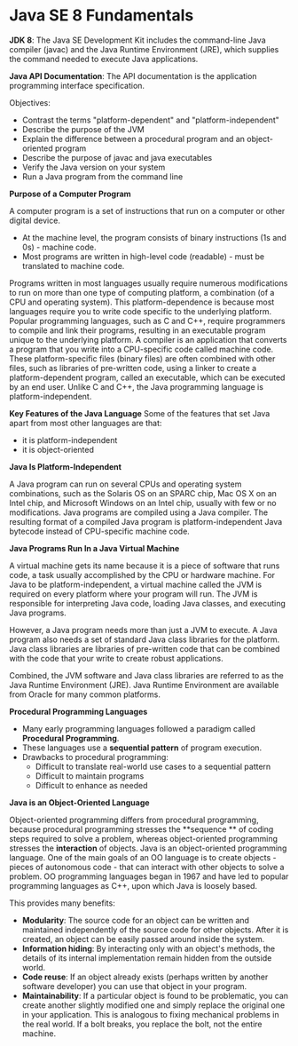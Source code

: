 # Java SE 8 Fundamentals

**JDK 8**: The Java SE Development Kit includes the command-line Java compiler (javac) and the Java Runtime
Environment (JRE),
which supplies the command needed to execute Java applications.

**Java API Documentation**: The API documentation is the application programming interface specification.

Objectives:

- Contrast the terms "platform-dependent" and "platform-independent"
- Describe the purpose of the JVM
- Explain the difference between a procedural program and an object-oriented program
- Describe the purpose of javac and java executables
- Verify the Java version on your system
- Run a Java program from the command line

**Purpose of a Computer Program**

A computer program is a set of instructions that run on a computer or other digital device.

- At the machine level, the program consists of binary instructions (1s and 0s) - machine code.
- Most programs are written in high-level code (readable) - must be translated to machine code.

Programs written in most languages usually require numerous modifications to run on more than one type of computing
platform, a combination (of a CPU and operating system).
This platform-dependence is because most languages require you to write code specific to the underlying platform.
Popular programming languages, such as C and C++, require programmers to compile and link their programs, resulting in
an executable program unique to the underlying platform.
A compiler is an application that converts a program that you write into a CPU-specific code called machine code.
These platform-specific files (binary files) are often combined with other files, such as libraries of pre-written code,
using a linker to create a platform-dependent program,
called an executable, which can be executed by an end user. Unlike C and C++, the Java programming language is
platform-independent.

**Key Features of the Java Language**
Some of the features that set Java apart from most other languages are that:

- it is platform-independent
- it is object-oriented

**Java Is Platform-Independent**

A Java program can run on several CPUs and operating system combinations, such as the Solaris OS on an SPARC chip,
Mac OS X on an Intel chip, and Microsoft Windows on an Intel chip, usually with few or no modifications.
Java programs are compiled using a Java compiler. The resulting format of a compiled Java program is
platform-independent Java bytecode instead of CPU-specific machine code.

**Java Programs Run In a Java Virtual Machine**

A virtual machine gets its name because it is a piece of software that runs code, a task usually accomplished by the CPU
or hardware machine.
For Java to be platform-independent, a virtual machine called the JVM is required on every platform where your program
will run.
The JVM is responsible for interpreting Java code, loading Java classes, and executing Java programs.

However, a Java program needs more than just a JVM to execute. A Java program also needs a set of standard Java class
libraries for the platform.
Java class libraries are libraries of pre-written code that can be combined with the code that your write to create
robust applications.

Combined, the JVM software and Java class libraries are referred to as the Java Runtime Environment (JRE). Java Runtime
Environment are available from Oracle for many common platforms.

**Procedural Programming Languages**

- Many early programming languages followed a paradigm called **Procedural Programming**.
- These languages use a **sequential pattern** of program execution.
- Drawbacks to procedural programming:
    - Difficult to translate real-world use cases to a sequential pattern
    - Difficult to maintain programs
    - Difficult to enhance as needed

**Java is an Object-Oriented Language**

Object-oriented programming differs from procedural programming, because procedural programming stresses the **sequence
** of coding steps required to solve a problem, whereas
object-oriented programming stresses the **interaction** of objects. Java is an object-oriented programming language.
One of the main goals of an OO language is to create
objects - pieces of autonomous code - that can interact with other objects to solve a problem. OO programming languages
began in 1967 and have led to popular programming languages as
C++, upon which Java is loosely based.

This provides many benefits:

- **Modularity**: The source code for an object can be written and maintained independently of the source code for other
  objects. After it is created, an object can be easily passed around inside the system.
- **Information hiding**: By interacting only with an object's methods, the details of its internal implementation
  remain hidden from the outside world.
- **Code reuse**: If an object already exists (perhaps written by another software developer) you can use that object in
  your program.
- **Maintainability**: If a particular object is found to be problematic, you can create another slightly modified one
  and simply replace the original one in your application.
  This is analogous to fixing mechanical problems in the real world. If a bolt breaks, you replace the bolt, not the
  entire machine.

